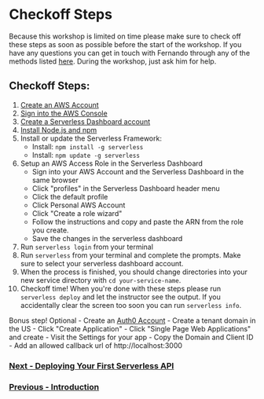 # Checkoff Steps

Because this workshop is limited on time please make sure to check off these steps as soon as possible before the start of the workshop. If you have any questions you can get in touch with Fernando through any of the methods listed [here](www.fernandomc.com/contact). During the workshop, just ask him for help.

## Checkoff Steps:

1. [Create an AWS Account](https://aws.amazon.com/premiumsupport/knowledge-center/create-and-activate-aws-account/)
2. [Sign into the AWS Console](https://docs.aws.amazon.com/IAM/latest/UserGuide/console.html)
3. [Create a Serverless Dashboard account](https://dashboard.serverless.com)
4. [Install Node.js and npm](https://nodejs.org/en/download)
5. Install or update the Serverless Framework: 
    - Install: `npm install -g serverless`
    - Install: `npm update -g serverless`
6. Setup an AWS Access Role in the Serverless Dashboard
    - Sign into your AWS Account and the Serverless Dashboard in the same browser
    - Click "profiles" in the Serverless Dashboard header menu
    - Click the default profile
    - Click Personal AWS Account
    - Click "Create a role wizard"
    - Follow the instructions and copy and paste the ARN from the role you create.
    - Save the changes in the serverless dashboard
7. Run `serverless login` from your terminal
8. Run `serverless` from your terminal and complete the prompts. Make sure to select your serverless dashboard account. 
9. When the process is finished, you should change directories into your new service directory with `cd your-service-name`.
10. Checkoff time! When you're done with these steps please run `serverless deploy` and let the instructor see the output. If you accidentally clear the screen too soon you can run `serverless info`.

Bonus step! Optional - Create an [Auth0 Account](https://auth0.com/)
    - Create a tenant domain in the US
    - Click "Create Application"
    - Click "Single Page Web Applications" and create
    - Visit the Settings for your app
    - Copy the Domain and Client ID
    - Add an allowed callback url of http://localhost:3000


### [Next - Deploying Your First Serverless API](/deploying-first-serverless-api.md)

### [Previous - Introduction](/)